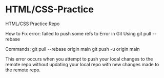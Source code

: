 # HTML/CSS-Practice
HTML/CSS Practice Repo


How to Fix error: failed to push some refs to Error in Git Using git pull --rebase

Commands:
git pull --rebase origin main
git push -u origin main 

This error occurs when you attempt to push your local changes to the remote repo without updating your local repo with new changes made to the remote repo.
